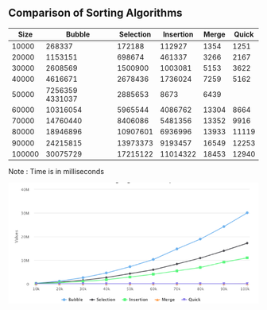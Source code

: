 ## Comparison of Sorting Algorithms

|Size|Bubble|Selection|Insertion|Merge|Quick|
|----|------|---------|---------|-----|-----|
|10000|268337|172188|112927|1354	|1251|
|20000|1153151|698674|461337|3266|2167|
|30000|2608569|1500900|1003081|5153|3622|
|40000|4616671|2678436|1736024|7259|5162|
|50000|7256359	4331037|2885653|8673|6439|
|60000|10316054|5965544|4086762|13304|8664|
|70000|14760440|8406086|5481356|13352|9916|
|80000|18946896|10907601|6936996|13933|11119|
|90000|24215815|13973373|9193457|16549|12253|
|100000|30075729|17215122|11014322|18453|12940|

Note : Time is in milliseconds

<p align="center">
<img src="https://github.com/AqdamNaseem/Algorithms/blob/master/Sorting/images/Sorting_Algorithm_Comparison.png" >
</p>
